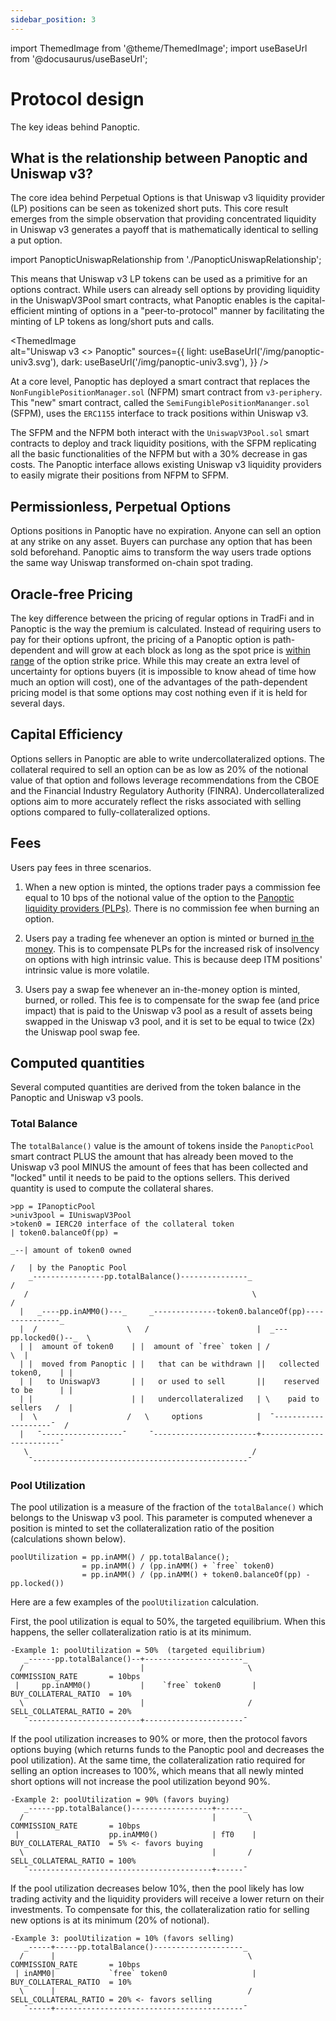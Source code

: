 ```yaml
---
sidebar_position: 3
---
```

import ThemedImage from '@theme/ThemedImage';
import useBaseUrl from '@docusaurus/useBaseUrl';
                

# Protocol design
The key ideas behind Panoptic.

## What is the relationship between Panoptic and Uniswap v3?
    
The core idea behind Perpetual Options is that Uniswap v3 liquidity provider (LP) positions can be seen as tokenized short puts.
This core result emerges from the simple observation that providing concentrated liquidity in Uniswap v3 generates a payoff that is mathematically identical to selling a put option.  

import PanopticUniswapRelationship from './PanopticUniswapRelationship';

<PanopticUniswapRelationship />

This means that Uniswap v3 LP tokens can be used as a primitive for an options contract.
While users can already sell options by providing liquidity in the UniswapV3Pool smart contracts, what Panoptic enables is the capital-efficient minting of options in a "peer-to-protocol" manner by facilitating the minting of LP tokens as long/short puts and calls.

<ThemedImage    
  alt="Uniswap v3 <> Panoptic"
  sources={{
    light: useBaseUrl('/img/panoptic-univ3.svg'),
    dark: useBaseUrl('/img/panoptic-univ3.svg'),
  }}
/>

At a core level, Panoptic has deployed a smart contract that replaces the `NonFungiblePositionManager.sol` (NFPM) smart contract from `v3-periphery`.
This "new" smart contract, called the `SemiFungiblePositionMananger.sol` (SFPM), uses the `ERC1155` interface to track positions within Uniswap v3.

The SFPM and the NFPM both interact with the `UniswapV3Pool.sol` smart contracts to deploy and track liquidity positions, with the SFPM replicating all the basic functionalities of the NFPM but with a 30% decrease in gas costs.
The Panoptic interface allows existing Uniswap v3 liquidity providers to easily migrate their positions from NFPM to SFPM. 

## Permissionless, Perpetual Options
Options positions in Panoptic have no expiration.
Anyone can sell an option at any strike on any asset.
Buyers can purchase any option that has been sold beforehand.
Panoptic aims to transform the way users trade options the same way Uniswap transformed on-chain spot trading.

## Oracle-free Pricing
The key difference between the pricing of regular options in TradFi and in Panoptic is the way the premium is calculated. Instead of requiring users to pay for their options upfront, the pricing of a Panoptic option is path-dependent and will grow at each block as long as the spot price is [within range](https://panoptic.xyz/docs/terms/in_range) of the option strike price.
While this may create an extra level of uncertainty for options buyers (it is impossible to know ahead of time how much an option will cost), one of the advantages of the path-dependent pricing model is that some options may cost nothing even if it is held for several days.

## Capital Efficiency
Options sellers in Panoptic are able to write undercollateralized options.
The collateral required to sell an option can be as low as 20% of the notional value of that option and follows leverage recommendations from the CBOE and the Financial Industry Regulatory Authority (FINRA).
Undercollateralized options aim to more accurately reflect the risks associated with selling options compared to fully-collateralized options.

## Fees
Users pay fees in three scenarios.
1. When a new option is minted, the options trader pays a commission fee equal to 10 bps of the notional value of the option to the [Panoptic liquidity providers (PLPs)](https://panoptic.xyz/docs/panoptic-protocol/protocol-roles#panoptic-liquidity-providers-plps).
There is no commission fee when burning an option.

2. Users pay a trading fee whenever an option is minted or burned [in the money](https://panoptic.xyz/docs/terms/in_the_money).
This is to compensate PLPs for the increased risk of insolvency on options with high intrinsic value. This is because deep ITM positions' intrinsic value is more volatile.

3. Users pay a swap fee whenever an in-the-money option is minted, burned, or rolled. This fee is to compensate for the swap fee (and price impact) that is paid to the Uniswap v3 pool as a result of assets being swapped in the Uniswap v3 pool, and it is set to be equal to twice (2x) the Uniswap pool swap fee.

## Computed quantities 
Several computed quantities are derived from the token balance in the Panoptic and Uniswap v3 pools.

### Total Balance
The `totalBalance()` value is the amount of tokens inside the `PanopticPool` smart contract PLUS the amount that has already been moved to the Uniswap v3 pool MINUS the amount of fees that has been collected and "locked" until it needs to be paid to the options sellers.
This derived quantity is used to compute the collateral shares.

```solidity
>pp = IPanopticPool
>univ3pool = IUniswapV3Pool
>token0 = IERC20 interface of the collateral token                           | token0.balanceOf(pp) =
                                                                          _--| amount of token0 owned
                                                                         /   | by the Panoptic Pool
    _----------------pp.totalBalance()---------------_                  /
   /                                                  \                /
  |   _----pp.inAMM0()---_     _--------------token0.balanceOf(pp)---------------_
  |  /                    \   /                        |  _---pp.locked0()--_  \
  | |  amount of token0    | |  amount of `free` token | /                      \  |
  | |  moved from Panoptic | |   that can be withdrawn ||   collected token0,    | |
  | |   to UniswapV3       | |   or used to sell       ||    reserved to be      | |
  | |                      | |   undercollateralized   | \    paid to sellers   /  |
  |  \                    /   \     options            |  ¯--------------------¯  /
  |   ¯------------------¯     ¯-----------------------+-------------------------¯
   \                                                  /
    ¯------------------------------------------------¯

```

### Pool Utilization
The pool utilization is a measure of the fraction of the `totalBalance()` which belongs to the Uniswap v3 pool.
This parameter is computed whenever a position is minted to set the collateralization ratio of the position (calculations shown below).



```solidity
poolUtilization = pp.inAMM() / pp.totalBalance();
                = pp.inAMM() / (pp.inAMM() + `free` token0)
                = pp.inAMM() / (pp.inAMM() + token0.balanceOf(pp) - pp.locked())
```

Here are a few examples of the `poolUtilization` calculation.


First, the pool utilization is equal to 50%, the targeted equilibrium. 
When this happens, the seller collateralization ratio is at its minimum.
```solidity
-Example 1: poolUtilization = 50%  (targeted equilibrium)
   _------pp.totalBalance()--+----------------------_
  /                          |                       \   COMMISSION_RATE       = 10bps
 |     pp.inAMM0()           |    `free` token0       |  BUY_COLLATERAL_RATIO  = 10%
  \                          |                       /   SELL_COLLATERAL_RATIO = 20%
   ¯-------------------------+----------------------¯
```

If the pool utilization increases to 90% or more, then the protocol favors options buying (which returns funds to the Panoptic pool and decreases the pool utilization).
At the same time, the collateralization ratio required for selling an option increases to 100%, which means that all newly minted short options will not increase the pool utilization beyond 90%.
```solidity
-Example 2: poolUtilization = 90% (favors buying)
   _------pp.totalBalance()------------------+------_
  /                                          |       \   COMMISSION_RATE       = 10bps
 |                    pp.inAMM0()            | fT0    |  BUY_COLLATERAL_RATIO  = 5% <- favors buying
  \                                          |       /   SELL_COLLATERAL_RATIO = 100%
   ¯-----------------------------------------+------¯
```


If the pool utilization decreases below 10%, then the pool likely has low trading activity and the liquidity providers will receive a lower return on their investments.
To compensate for this, the collateralization ratio for selling new options is at its minimum (20% of notional).
```solidity
-Example 3: poolUtilization = 10% (favors selling)
   _-----+-----pp.totalBalance()--------------------_
  /      |                                           \   COMMISSION_RATE       = 10bps
 | inAMM0|            `free` token0                   |  BUY_COLLATERAL_RATIO  = 10%
  \      |                                           /   SELL_COLLATERAL_RATIO = 20% <- favors selling
   ¯-----+------------------------------------------¯

```




